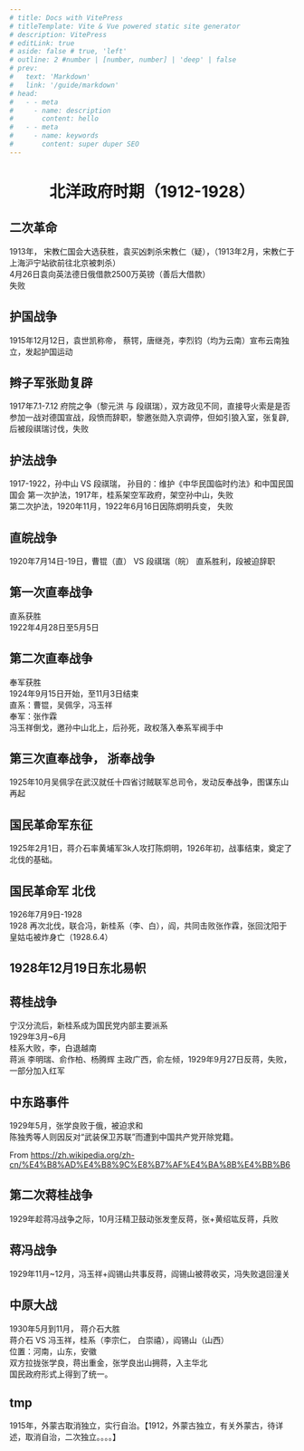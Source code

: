 ```yaml
---
# title: Docs with VitePress
# titleTemplate: Vite & Vue powered static site generator
# description: VitePress
# editLink: true
# aside: false # true, 'left'
# outline: 2 #number | [number, number] | 'deep' | false
# prev:
#   text: 'Markdown'
#   link: '/guide/markdown'
# head:
#   - - meta
#     - name: description
#       content: hello
#   - - meta
#     - name: keywords
#       content: super duper SEO
---
```

# <center>北洋政府时期（1912-1928）</center>

## 二次革命
1913年，
宋教仁国会大选获胜，袁买凶刺杀宋教仁（疑），（1913年2月，宋教仁于上海沪宁站欲前往北京被刺杀）  
4月26日袁向英法德日俄借款2500万英镑（善后大借款）  
失败

## 护国战争
1915年12月12日，袁世凯称帝， 蔡锷，唐继尧，李烈钧（均为云南）宣布云南独立，发起护国运动

## 辫子军张勋复辟
1917年7.1-7.12
府院之争（黎元洪 与 段祺瑞），双方政见不同，直接导火索是是否参加一战对德国宣战，段愤而辞职，黎邀张勋入京调停，但如引狼入室，张复辟,  
后被段祺瑞讨伐，失败


## 护法战争
1917-1922，孙中山 VS  段祺瑞， 孙目的：维护《中华民国临时约法》和中国民国国会
第一次护法，1917年，桂系架空军政府，架空孙中山，失败  
第二次护法，1920年11月，1922年6月16日因陈炯明兵变， 失败


## 直皖战争
1920年7月14日-19日，曹锟（直）  VS  段祺瑞（皖）
直系胜利，段被迫辞职

## 第一次直奉战争
直系获胜  
1922年4月28日至5月5日 
	
	
## 第二次直奉战争
奉军获胜  
1924年9月15日开始，至11月3日结束  
直系：曹锟，吴佩孚，冯玉祥  
奉军：张作霖  
冯玉祥倒戈，邀孙中山北上，后孙死，政权落入奉系军阀手中
	
	
## 第三次直奉战争， 浙奉战争 
1925年10月吴佩孚在武汉就任十四省讨贼联军总司令，发动反奉战争，图谋东山再起



## 国民革命军东征
1925年2月1日，蒋介石率黄埔军3k人攻打陈炯明，1926年初，战事结束，奠定了北伐的基础。

## 国民革命军 北伐
1926年7月9日-1928  
1928 再次北伐，联合冯，新桂系（李、白），阎，共同击败张作霖，张回沈阳于皇姑屯被炸身亡（1928.6.4）

## 1928年12月19日东北易帜

## 蒋桂战争
宁汉分流后，新桂系成为国民党内部主要派系  
1929年3月~6月  
桂系大败，李，白退越南  
蒋派 李明瑞、俞作柏、杨腾辉 主政广西，俞左倾，1929年9月27日反蒋，失败，一部分加入红军


## 中东路事件
1929年5月，张学良败于俄，被迫求和  
陈独秀等人则因反对“武装保卫苏联”而遭到中国共产党开除党籍。

From <https://zh.wikipedia.org/zh-cn/%E4%B8%AD%E4%B8%9C%E8%B7%AF%E4%BA%8B%E4%BB%B6> 



## 第二次蒋桂战争
1929年趁蒋冯战争之际，10月汪精卫鼓动张发奎反蒋，张+黄绍竑反蒋，兵败

## 蒋冯战争
1929年11月~12月，冯玉祥+阎锡山共事反蒋，阎锡山被蒋收买，冯失败退回潼关

## 中原大战
1930年5月到11月， 蒋介石大胜  
蒋介石 VS  冯玉祥，桂系（李宗仁， 白崇禧），阎锡山（山西）  
位置：河南，山东，安徽  
双方拉拢张学良，蒋出重金，张学良出山拥蒋，入主华北  
国民政府形式上得到了统一。


## tmp
1915年，外蒙古取消独立，实行自治。【1912，外蒙古独立，有关外蒙古，待详述，取消自治，二次独立。。。。】
